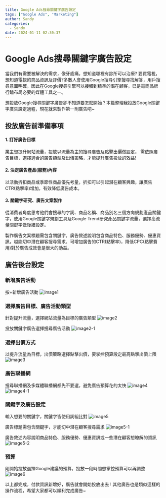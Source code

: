 ```yaml
---
title: Google Ads搜尋關鍵字廣告設定
tags: ["Google Ads", "Marketing"]
author: Sandy
categories:
  - Sandy
date: 2024-01-11 02:30:37
---
```



# Google Ads搜尋關鍵字廣告設定
當我們有需要被解決的需求，像牙齒痛，想知道哪裡有診所可以治療?
要買電視，想知道電視的商品資訊及評價?多數人會使用Google搜尋引擎搜尋找解答，用戶搜尋意圖明確，因此在Google搜尋引擎可以接觸到精準的潛在顧客，已是電商品牌行銷布局必要的媒體工具之一。

想投放Google搜尋關鍵字廣告卻不知道要怎麼開始？本篇整理我投放Google關鍵字廣告設定過程，現在就來製作第一則廣告吧~

## 投放廣告前準備事項
#### **1. 訂好廣告目標**
業主想提升網站流量，投放以流量為主的搜尋廣告及點擊出價做設定，
需依照廣告目標，選擇適合的廣告類型及出價策略，才能提升廣告投放的效益!
<!-- more -->

#### **2. 決定廣告產品(服務)內容**
以活動折扣商品或季節性商品優先考量，折扣可以引起潛在顧客興趣，讓廣告CTR(點擊率)增加，有效降低廣告成本。

#### **3. 關鍵字研究、廣告文案製作**
從消費者角度思考他們會搜尋的字詞、商品名稱、商品別名三個方向規劃產品關鍵字，使用Google關鍵字規劃工具及Google Trend研究產品關鍵字流量，選擇高流量關鍵字做後續設定。

製作廣告文案標題需包含關鍵字，廣告敘述說明包含商品特色、服務優勢、優惠資訊，越能切中潛在顧客搜尋需求，可增加廣告的CTR(點擊率)，降低CPC(點擊費用)對於廣告成效會是很大的助益。

##  廣告後台設定

### 新增廣告活動
按+新增廣告活動
![image1](image1.jpg)

### 選擇廣告目標、廣告活動類型
針對提升流量，選擇網站流量為目標的廣告類型
![image2](image2.jpg)

投放關鍵字廣告選擇搜尋廣告活動
![image2-1](image2-1.jpg)


### 選擇出價方式
以提升流量為目標，出價策略選擇點擊出價，要掌控預算設定最高點擊出價上限
![image3](image3.jpg)

### 廣告聯播網
搜尋聯播網及多媒體聯播網都先不要選，避免廣告預算花的太快
![image4](image4.jpg)
![image4-1](image4-1.jpg)

### 關鍵字及廣告設定
輸入想要的關鍵字，關鍵字皆使用詞組比對
![image5](image5.jpg)

廣告標題需包含關鍵字，才能切中潛在顧客搜尋需求
![image5-1](image5-1.jpg)

廣告敘述內容說明商品特色、服務優勢、優惠資訊或一些潛在顧客想瞭解的資訊
![image5-2](image5-2.jpg)

### 預算
剛開始投放選擇Google建議的預算，投放一段時間想掌控預算可以再調整
![image6](image6.jpg)


以上都完成，付款資訊新增好，廣告就會開始投放出去 ! 其他廣告也是類似這樣的操作流程，希望大家都可以順利完成廣告~
